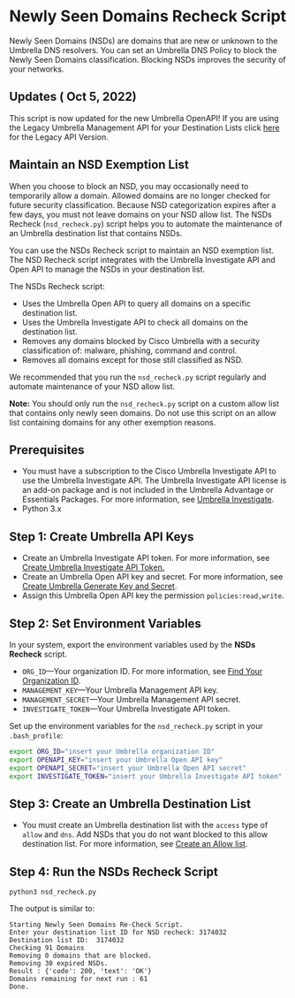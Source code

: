 # Newly Seen Domains Recheck Script

Newly Seen Domains (NSDs) are domains that are new or unknown to the Umbrella DNS resolvers. You can set an Umbrella DNS Policy to block the Newly Seen Domains classification. Blocking NSDs improves the security of your networks.

## Updates ( Oct 5, 2022)

This script is now updated for the new Umbrella OpenAPI! If you are using the Legacy Umbrella Management API for your Destination Lists click [here](https://github.com/CiscoDevNet/cloud-security/blob/master/Umbrella/Samples/SOCTools/NSD_Recheck/LegacyAPI_README.md) for the Legacy API Version. 

## Maintain an NSD Exemption List

When you choose to block an NSD, you may occasionally need to temporarily allow a domain. Allowed domains are no longer checked for future security classification. Because NSD categorization expires after a few days, you must not leave domains on your NSD allow list. The NSDs Recheck (`nsd_recheck.py`) script helps you to automate the maintenance of an Umbrella destination list that contains NSDs.

You can use the NSDs Recheck script to maintain an NSD exemption list. The NSD Recheck script integrates with the Umbrella Investigate API and Open API to manage the NSDs in your destination list. 

The NSDs Recheck script:

* Uses the Umbrella Open API to query all domains on a specific destination list.
* Uses the Umbrella Investigate API to check all domains on the destination list.
* Removes any domains blocked by Cisco Umbrella with a security classification of: malware, phishing, command and control.
* Removes all domains except for those still classified as NSD.

We recommended that you run the `nsd_recheck.py` script regularly and automate maintenance of your NSD allow list.

**Note:** You should only run the `nsd_recheck.py` script on a custom allow list that contains only newly seen domains. Do not use this script on an allow list containing domains for any other exemption reasons.

## Prerequisites

* You must have a subscription to the Cisco Umbrella Investigate API to use the Umbrella Investigate API.
The Umbrella Investigate API license is an add-on package and is not included in the Umbrella Advantage or Essentials Packages. For more information, see [Umbrella Investigate](https://umbrella.cisco.com/products/umbrella-investigate).
* Python 3.x

## Step 1: Create Umbrella API Keys

* Create an Umbrella Investigate API token. For more information, see [Create Umbrella Investigate API Token.](https://developer.cisco.com/docs/cloud-security/#!investigate-getting-started)
* Create an Umbrella Open API key and secret. For more information, see [Create Umbrella Generate Key and Secret](https://developer.cisco.com/docs/cloud-security/#!authentication/create-an-api-key).
* Assign this Umbrella Open API key the permission `policies:read,write`.

## Step 2: Set Environment Variables

In your system, export the environment variables used by the **NSDs Recheck** script.

* `ORG_ID`—Your organization ID. For more information, see [Find Your Organization ID](https://developer.cisco.com/docs/cloud-security/#!getting-started-overview/get-organization-information).
* `MANAGEMENT_KEY`—Your Umbrella Management API key.
* `MANAGEMENT_SECRET`—Your Umbrella Management API secret.
* `INVESTIGATE_TOKEN`—Your Umbrella Investigate API token.

Set up the environment variables for the `nsd_recheck.py` script in your `.bash_profile`:

```bash
export ORG_ID="insert your Umbrella organization ID"
export OPENAPI_KEY="insert your Umbrella Open API key"
export OPENAPI_SECRET="insert your Umbrella Open API secret"
export INVESTIGATE_TOKEN="insert your Umbrella Investigate API token"
```

## Step 3: Create an Umbrella Destination List

* You must create an Umbrella destination list with the `access` type of `allow` and `dns`. Add NSDs that you do not want blocked to this allow destination list. For more information, see [Create an Allow list](https://docs.umbrella.com/deployment-umbrella/docs/add-a-new-destination-list).

## Step 4: Run the NSDs Recheck Script

```shell
python3 nsd_recheck.py
```

The output is similar to:

```commandline
Starting Newly Seen Domains Re-Check Script.
Enter your destination list ID for NSD recheck: 3174032
Destination list ID:  3174032
Checking 91 Domains
Removing 0 domains that are blocked.
Removing 30 expired NSDs.
Result : {'code': 200, 'text': 'OK'}
Domains remaining for next run : 61
Done.
```
